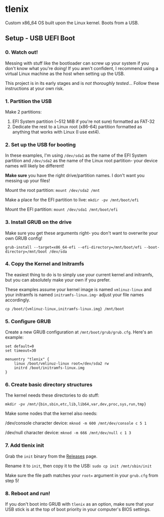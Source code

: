 # tlenix

Custom x86_64 OS built upon the Linux kernel. Boots from a USB.

## Setup - USB UEFI Boot

### 0. Watch out!

Messing with stuff like the bootloader can screw up your system if you don't know what you're doing! If you aren't confident, I recommend using a virtual Linux machine as the host when setting up the USB.

This project is in its early stages and is _not thoroughly tested_... Follow these instructions at your own risk.

### 1. Partition the USB

Make 2 partitions:

1. EFI System partition (~512 MiB if you're not sure) formatted as FAT-32
2. Dedicate the rest to a Linux root (x86-64) partition formatted as anything that works with Linux (I use ext4).

### 2. Set up the USB for booting

In these examples, I'm using `/dev/sda1` as the name of the EFI System partition and `/dev/sda2` as the name of the Linux root partition- your device names will likely be different!

**Make sure** you have the right drive/partition names. I don't want you messing up your files!

Mount the root partition: `mount /dev/sda2 /mnt`

Make a place for the EFI partition to live: `mkdir -pv /mnt/boot/efi`

Mount the EFI partition: `mount /dev/sda1 /mnt/boot/efi`

### 3. Install GRUB on the drive

Make sure you get these arguments right- you don't want to overwrite your own GRUB config!

`grub-install --target=x86_64-efi --efi-directory=/mnt/boot/efi --boot-directory=/mnt/boot /dev/sda`

### 4. Copy the Kernel and Initramfs

The easiest thing to do is to simply use your current kernel and initramfs, but you can absolutely make your own if you prefer.

These examples assume your kernel image is named `vmlinuz-linux` and your initramfs is named `initramfs-linux.img`- adjust your file names accordingly.

`cp /boot/{vmlinuz-linux,initramfs-linux.img} /mnt/boot`

### 5. Configure GRUB

Create a new GRUB configuration at `/mnt/boot/grub/grub.cfg`. Here's an example:

```
set default=0
set timeout=30

menuentry "tlenix" {
    linux /boot/vmlinuz-linux root=/dev/sda2 rw
    initrd /boot/initramfs-linux.img
}
```

### 6. Create basic directory structures

The kernel needs these directories to do stuff:

`mkdir -pv /mnt/{bin,sbin,etc,lib,lib64,var,dev,proc,sys,run,tmp}`

Make some nodes that the kernel also needs:

/dev/console character device: `mknod -m 600 /mnt/dev/console c 5 1`

/dev/null character device: `mknod -m 666 /mnt/dev/null c 1 3`

### 7. Add tlenix init

Grab the `init` binary from the [Releases](https://github.com/maxgmr/tlenix/releases/latest) page.

Rename it to `init`, then copy it to the USB: `sudo cp init /mnt/sbin/init`

Make sure the file path matches your `root=` argument in your `grub.cfg` from step 5!

### 8. Reboot and run!

If you don't boot into GRUB with `tlenix` as an option, make sure that your USB stick is at the top of boot priority in your computer's BIOS settings.
